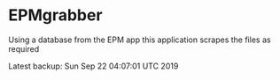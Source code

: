 # EPMgrabber
Using a database from the EPM app this application scrapes the files as required


Latest backup: Sun Sep 22 04:07:01 UTC 2019
